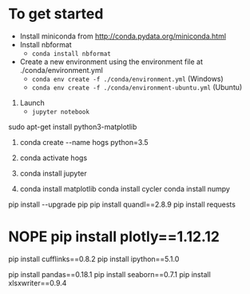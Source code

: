 # To get started

* Install miniconda from http://conda.pydata.org/miniconda.html
* Install nbformat
   * `conda install nbformat`
* Create a new environment using the environment file at ./conda/environment.yml
   * `conda env create -f ./conda/environment.yml` (Windows)
   * `conda env create -f ./conda/environment-ubuntu.yml` (Ubuntu)

1. Launch
   * `jupyter notebook`

sudo apt-get install python3-matplotlib

1. conda create --name hogs python=3.5
1. conda activate hogs


1. conda install jupyter
1. conda install matplotlib
conda install cycler
conda install numpy

pip install --upgrade pip
pip install quandl==2.8.9
pip install requests

# NOPE pip install plotly==1.12.12

pip install cufflinks==0.8.2
pip install ipython==5.1.0

pip install pandas==0.18.1
pip install seaborn==0.7.1
pip install xlsxwriter==0.9.4

